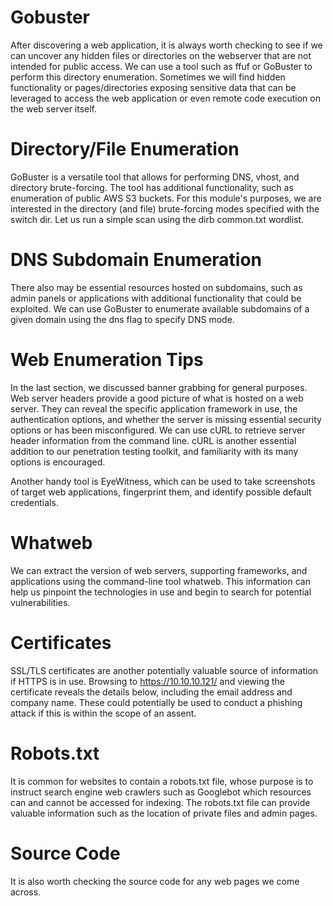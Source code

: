 # Gobuster

After discovering a web application, it is always worth checking to see if we can uncover any hidden files or directories on the webserver that are not intended for public access. We can use a tool such as ffuf or GoBuster to perform this directory enumeration. Sometimes we will find hidden functionality or pages/directories exposing sensitive data that can be leveraged to access the web application or even remote code execution on the web server itself.

# Directory/File Enumeration

GoBuster is a versatile tool that allows for performing DNS, vhost, and directory brute-forcing. The tool has additional functionality, such as enumeration of public AWS S3 buckets. For this module's purposes, we are interested in the directory (and file) brute-forcing modes specified with the switch dir. Let us run a simple scan using the dirb common.txt wordlist.

# DNS Subdomain Enumeration

There also may be essential resources hosted on subdomains, such as admin panels or applications with additional functionality that could be exploited. We can use GoBuster to enumerate available subdomains of a given domain using the dns flag to specify DNS mode.

# Web Enumeration Tips

In the last section, we discussed banner grabbing for general purposes. Web server headers provide a good picture of what is hosted on a web server. They can reveal the specific application framework in use, the authentication options, and whether the server is missing essential security options or has been misconfigured. We can use cURL to retrieve server header information from the command line. cURL is another essential addition to our penetration testing toolkit, and familiarity with its many options is encouraged.

Another handy tool is EyeWitness, which can be used to take screenshots of target web applications, fingerprint them, and identify possible default credentials.

# Whatweb

We can extract the version of web servers, supporting frameworks, and applications using the command-line tool whatweb. This information can help us pinpoint the technologies in use and begin to search for potential vulnerabilities.

# Certificates

SSL/TLS certificates are another potentially valuable source of information if HTTPS is in use. Browsing to https://10.10.10.121/ and viewing the certificate reveals the details below, including the email address and company name. These could potentially be used to conduct a phishing attack if this is within the scope of an assent.

# Robots.txt

It is common for websites to contain a robots.txt file, whose purpose is to instruct search engine web crawlers such as Googlebot which resources can and cannot be accessed for indexing. The robots.txt file can provide valuable information such as the location of private files and admin pages.

# Source Code

It is also worth checking the source code for any web pages we come across.
